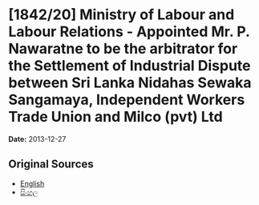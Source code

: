 # [1842/20] Ministry of Labour and Labour Relations - Appointed Mr. P. Nawaratne to be the arbitrator for the Settlement of Industrial Dispute between Sri Lanka Nidahas Sewaka Sangamaya, Independent Workers Trade Union and Milco (pvt) Ltd

**Date:** 2013-12-27

## Original Sources

- [English](https://documents.gov.lk/view/extra-gazettes/2013/12/1842-20_E.pdf)
- [සිංහල](https://documents.gov.lk/view/extra-gazettes/2013/12/1842-20_S.pdf)
